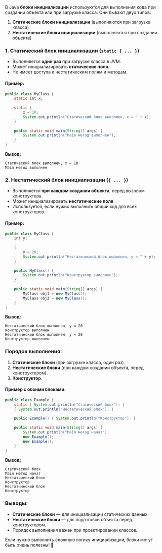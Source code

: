 В Java **блоки инициализации** используются для выполнения кода при создании объекта или при загрузке класса. Они бывают двух типов:  

1. **Статические блоки инициализации** (выполняются при загрузке класса)  
2. **Нестатические блоки инициализации** (выполняются при создании объекта)  

### 1. Статический блок инициализации (`static { ... }`)  
- Выполняется **один раз** при загрузке класса в JVM.  
- Может инициализировать **статические поля**.  
- Не имеет доступа к нестатическим полям и методам.  

#### Пример:  
```java
public class MyClass {
    static int x;
    
    static {
        x = 10;
        System.out.println("Статический блок выполнен, x = " + x);
    }
    
    public static void main(String[] args) {
        System.out.println("Main метод выполнен");
    }
}
```
**Вывод:**  
```
Статический блок выполнен, x = 10
Main метод выполнен
```

### 2. Нестатический блок инициализации (`{ ... }`)  
- Выполняется **при каждом создании объекта**, перед вызовом конструктора.  
- Может инициализировать **нестатические поля**.  
- Используется, если нужно выполнить общий код для всех конструкторов.  

#### Пример:  
```java
public class MyClass {
    int y;
    
    {
        y = 20;
        System.out.println("Нестатический блок выполнен, y = " + y);
    }
    
    public MyClass() {
        System.out.println("Конструктор выполнен");
    }
    
    public static void main(String[] args) {
        MyClass obj1 = new MyClass();
        MyClass obj2 = new MyClass();
    }
}
```
**Вывод:**  
```
Нестатический блок выполнен, y = 20
Конструктор выполнен
Нестатический блок выполнен, y = 20
Конструктор выполнен
```

### Порядок выполнения:
1. **Статические блоки** (при загрузке класса, один раз).  
2. **Нестатические блоки** (при каждом создании объекта, перед конструктором).  
3. **Конструктор**.  

#### Пример с обоими блоками:  
```java
public class Example {
    static { System.out.println("Статический блок"); }
    { System.out.println("Нестатический блок"); }
    
    public Example() { System.out.println("Конструктор"); }
    
    public static void main(String[] args) {
        System.out.println("Main метод начат");
        new Example();
        new Example();
    }
}
```
**Вывод:**  
```
Статический блок
Main метод начат
Нестатический блок
Конструктор
Нестатический блок
Конструктор
```

### Выводы:
- **Статические блоки** — для инициализации статических данных.  
- **Нестатические блоки** — для подготовки объекта перед конструктором.  
- Порядок выполнения важен при проектировании классов.  

Если нужно выполнить сложную логику инициализации, блоки могут быть очень полезны! 🚀